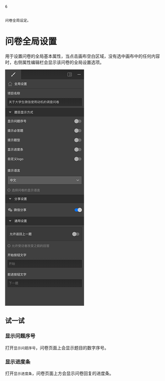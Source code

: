 ```index
6
```
```tag

```
```summary
问卷全局设定。
```
# 问卷全局设置

用于设置问卷的全局基本属性，当点击画布空白区域，没有选中画布中的任何内容时，右侧属性编辑栏会显示该问卷的全局设置选项。

<img src='./assets/06surveyGlobalSetting/global-setting.png'>

## 试一试

### 显示问题序号
打开`显示问题序号`，问卷页面上会显示题目的数字序号。

### 显示进度条
打开`显示进度条`，问卷页面上方会显示问卷回复的进度条。



